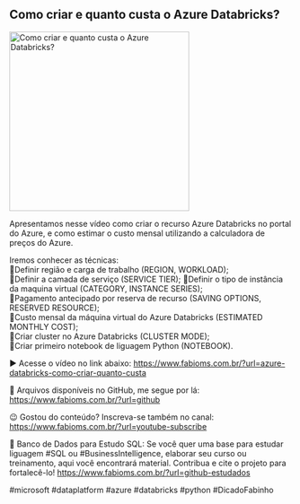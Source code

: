 ## Como criar e quanto custa o Azure Databricks?

<img src="https://fabioms.com.br/uploads/youtube/Slide53.png" alt="Como criar e quanto custa o Azure Databricks?" title="Azure Databricks" width="320"/>

Apresentamos nesse vídeo como criar o recurso Azure Databricks no portal do Azure, e como estimar o custo mensal utilizando a calculadora de preços do Azure.

Iremos conhecer as técnicas:  
🔹Definir região e carga de trabalho (REGION, WORKLOAD);  
🔹Definir a camada de serviço (SERVICE TIER); 
🔹Definir o tipo de instância da maquina virtual (CATEGORY, INSTANCE SERIES);  
🔹Pagamento antecipado por reserva de recurso (SAVING OPTIONS, RESERVED RESOURCE);  
🔹Custo mensal da máquina virtual do Azure Databricks (ESTIMATED MONTHLY COST);  
🔹Criar cluster no Azure Databricks (CLUSTER MODE);  
🔹Criar primeiro notebook de liguagem Python (NOTEBOOK).  

▶️ Acesse o vídeo no link abaixo:
https://www.fabioms.com.br/?url=azure-databricks-como-criar-quanto-custa

📁 Arquivos disponíveis no GitHub, me segue por lá:
https://www.fabioms.com.br/?url=github

😉 Gostou do conteúdo? Inscreva-se também no canal:
https://www.fabioms.com.br/?url=youtube-subscribe 

🎁 Banco de Dados para Estudo SQL:
Se você quer uma base para estudar liguagem #SQL ou #BusinessIntelligence, elaborar seu curso ou treinamento, aqui você encontrará material. 
Contribua e cite o projeto para fortalecê-lo!
https://www.fabioms.com.br/?url=github-estudados

#microsoft #dataplatform #azure #databricks #python #DicadoFabinho
